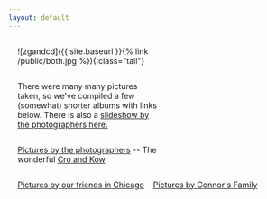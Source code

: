 ```yaml
---
layout: default
---
```

<style type="text/css">
p {  
  padding-left: 1rem;
  max-width: 50%;
  float: left;
}

@media screen and (max-width: $large-breakpoint) {
  p {
    max-width:100%;
    padding-left: 0rem;
  }
}
</style>

![zgandcd]({{ site.baseurl }}{% link /public/both.jpg %}){:class="tall"}

There were many many pictures taken, so we've compiled a few (somewhat) shorter albums with links below. There is also a
[slideshow by the photographers here.](https://www.croandkowlove.com/zoe-connor)

[Pictures by the photographers](https://photos.app.goo.gl/sH6RaJ7KKf17oCTB6) -- The wonderful [Cro and Kow](https://www.croandkowlove.com)

[Pictures by our friends in Chicago](https://photos.app.goo.gl/wRCdgRWRyR9agjzh7)

[Pictures by Connor's Family](https://photos.app.goo.gl/sovaTzATW5V71z5h7)

